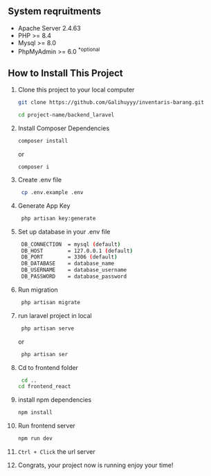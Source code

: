 ## System reqruitments
- Apache Server 2.4.63
- PHP >= 8.4
- Mysql >= 8.0
- PhpMyAdmin >= 6.0 <sup>\*optional</sup>

## How to Install This Project

1. Clone this project to your local computer
   
   ```bash
   git clone https://github.com/Galihuyyy/inventaris-barang.git
   ```
   ```bash
   cd project-name/backend_laravel
   ```

2. Install Composer Dependencies
   ```bash
   composer install
   ```
   or
   ```vim
   composer i
   ```

3. Create .env file
   ```bash
    cp .env.example .env
   ```

4. Generate App Key
   ```bash
    php artisan key:generate
   ```

5. Set up database in your .env file
   ```bash
    DB_CONNECTION  = mysql (default)
    DB_HOST        = 127.0.0.1 (default)
    DB_PORT        = 3306 (default)
    DB_DATABASE    = database_name
    DB_USERNAME    = database_username
    DB_PASSWORD    = database_password
   ```

6. Run migration
   ```bash
    php artisan migrate
   ```

7. run laravel project in local
   ```bash
    php artisan serve
    ```
   or
   ```bash
    php artisan ser
    ```

8. Cd to frontend folder
   ```bash
    cd ..
   cd frontend_react
   ```

9. install npm dependencies
    ```bash
    npm install
    ```

10. Run frontend server
    ```bash
    npm run dev
    ```

11. `Ctrl + Click` the url server

12. Congrats, your project now is running enjoy your time!
   
